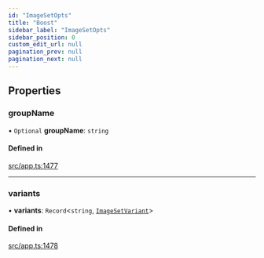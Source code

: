 ```yaml
---
id: "ImageSetOpts"
title: "Boost"
sidebar_label: "ImageSetOpts"
sidebar_position: 0
custom_edit_url: null
pagination_prev: null
pagination_next: null
---
```


## Properties

### groupName

• `Optional` **groupName**: `string`

#### Defined in

[src/app.ts:1477](https://github.com/yolmio/boost/blob/b239488/src/app.ts#L1477)

___

### variants

• **variants**: `Record`<`string`, [`ImageSetVariant`](ImageSetVariant.md)\>

#### Defined in

[src/app.ts:1478](https://github.com/yolmio/boost/blob/b239488/src/app.ts#L1478)
